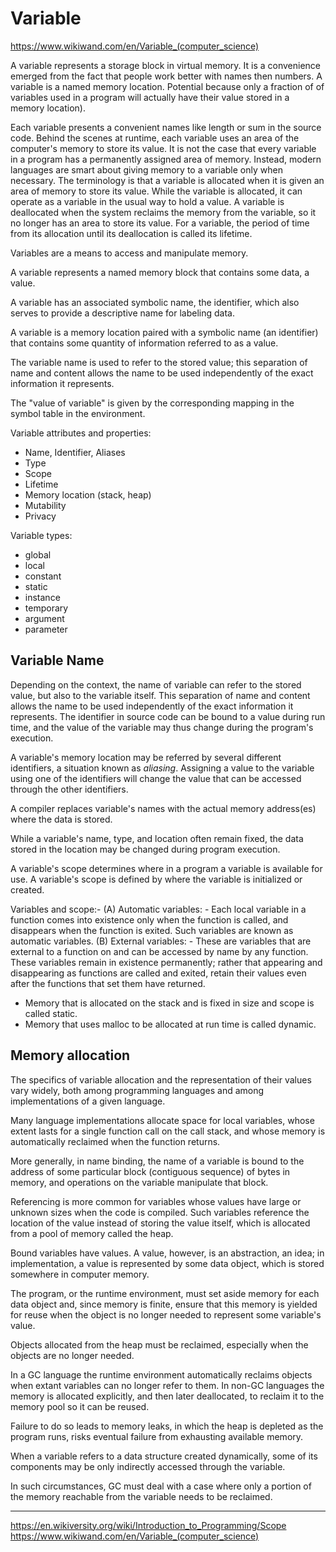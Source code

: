 # Variable

https://www.wikiwand.com/en/Variable_(computer_science)


A variable represents a storage block in virtual memory. It is a convenience emerged from the fact that people work better with names then numbers. A variable is a named memory location. Potential because only a fraction of of variables used in a program will actually have their value stored in a memory location).

Each variable presents a convenient names like length or sum in the source code. Behind the scenes at runtime, each variable uses an area of the computer's memory to store its value. It is not the case that every variable in a program has a permanently assigned area of memory. Instead, modern languages are smart about giving memory to a variable only when necessary. The terminology is that a variable is allocated when it is given an area of memory to store its value. While the variable is allocated, it can operate as a variable in the usual way to hold a value. A variable is deallocated when the system reclaims the memory from the variable, so it no longer has an area to store its value. For a variable, the period of time from its allocation until its deallocation is called its lifetime.

Variables are a means to access and manipulate memory.

A variable represents a named memory block that contains some data, a value.

A variable has an associated symbolic name, the identifier, which also serves to provide a descriptive name for labeling data.

A variable is a memory location paired with a symbolic name (an identifier) that contains some quantity of information referred to as a value.

The variable name is used to refer to the stored value; this separation of name and content allows the name to be used independently of the exact information it represents.

The "value of variable" is given by the corresponding mapping in the symbol table in the environment.


Variable attributes and properties:
- Name, Identifier, Aliases
- Type
- Scope
- Lifetime
- Memory location (stack, heap)
- Mutability
- Privacy

Variable types:
- global
- local
- constant
- static
- instance
- temporary
- argument
- parameter



## Variable Name

Depending on the context, the name of variable can refer to the stored value, but also to the variable itself. This separation of name and content allows the name to be used independently of the exact information it represents. The identifier in source code can be bound to a value during run time, and the value of the variable may thus change during the program's execution.

A variable's memory location may be referred by several different identifiers, a situation known as _aliasing_. Assigning a value to the variable using one of the identifiers will change the value that can be accessed through the other identifiers.

A compiler replaces variable's names with the actual memory address(es) where the data is stored.

While a variable's name, type, and location often remain fixed, the data stored in the location may be changed during program execution.


A variable's scope determines where in a program a variable is available for use. A variable's scope is defined by where the variable is initialized or created.


Variables and scope:- (A) Automatic variables: - Each local variable in a function comes into existence only when the function is called, and disappears when the function is exited. Such variables are known as automatic variables. (B) External variables: - These are variables that are external to a function on and can be accessed by name by any function. These variables remain in existence permanently; rather that appearing and disappearing as functions are called and exited, retain their values even after the functions that set them have returned.


- Memory that is allocated on the stack and is fixed in size and scope is called static.
- Memory that uses malloc to be allocated at run time is called dynamic.


## Memory allocation

The specifics of variable allocation and the representation of their values vary widely, both among programming languages and among implementations of a given language.

Many language implementations allocate space for local variables, whose extent lasts for a single function call on the call stack, and whose memory is automatically reclaimed when the function returns.

More generally, in name binding, the name of a variable is bound to the address of some particular block (contiguous sequence) of bytes in memory, and operations on the variable manipulate that block.

Referencing is more common for variables whose values have large or unknown sizes when the code is compiled. Such variables reference the location of the value instead of storing the value itself, which is allocated from a pool of memory called the heap.

Bound variables have values. A value, however, is an abstraction, an idea; in implementation, a value is represented by some data object, which is stored somewhere in computer memory.

The program, or the runtime environment, must set aside memory for each data object and, since memory is finite, ensure that this memory is yielded for reuse when the object is no longer needed to represent some variable's value.

Objects allocated from the heap must be reclaimed, especially when the objects are no longer needed.

In a GC language the runtime environment automatically reclaims objects when extant variables can no longer refer to them. In non-GC languages the memory is allocated explicitly, and then later deallocated, to reclaim it to the memory pool so it can be reused.

Failure to do so leads to memory leaks, in which the heap is depleted as the program runs, risks eventual failure from exhausting available memory.


When a variable refers to a data structure created dynamically, some of its components may be only indirectly accessed through the variable.

In such circumstances, GC must deal with a case where only a portion of the memory reachable from the variable needs to be reclaimed.



---
https://en.wikiversity.org/wiki/Introduction_to_Programming/Scope
https://www.wikiwand.com/en/Variable_(computer_science)
